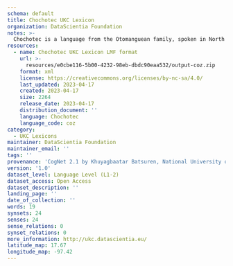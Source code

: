 ```yaml
---
schema: default
title: Chochotec UKC Lexicon
organization: DataScientia Foundation
notes: >-
  Chochotec is a language from the Otomanguean family, spoken in North America. The UKC Lexicon of Chochotec is represented as a lexico-semantic network. It consists of words, word senses, synsets, as well as sense-level and synset-level relationships.
resources:
  - name: Chochotec UKC Lexicon LMF format
    url: >-
      resources/e0cbe116-5b00-4232-98eb-dbdc90eaa532/output-coz.zip
    format: xml
    license: https://creativecommons.org/licenses/by-nc-sa/4.0/
    last_updated: 2023-04-17
    created: 2023-04-17
    size: 2264
    release_date: 2023-04-17
    distribution_document: ''
    language: Chochotec
    language_code: coz
category:
  - UKC Lexicons
maintainer: DataScientia Foundation
maintainer_email: ''
tags: ''
provenance: 'CogNet 2.1 by Khuyagbaatar Batsuren, National University of Mongolia (http://cognet.ukc.disi.unitn.it); Native Languages of the Americas 2021.11. by Laura Redish and Orrin Lewis (http://www.native-languages.org); Princeton WordNet 2.1 by Princeton University (https://wordnet.princeton.edu)'
version: '1.0'
dataset_level: Language Level (L1-2)
dataset_access: Open Access
dataset_description: ''
landing_page: ''
date_of_collection: ''
words: 19
synsets: 24
senses: 24
sense_relations: 0
synset_relations: 0
more_information: http://ukc.datascientia.eu/
latitude_map: 17.67
longitude_map: -97.42
---
```

